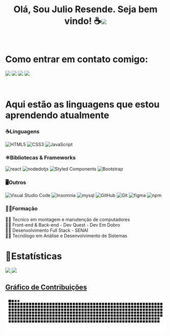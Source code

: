 <h1 align="center"><b>Olá, Sou Julio Resende. Seja bem vindo! ☕</b><img src="https://media.giphy.com/media/hvRJCLFzcasrR4ia7z/giphy.gif" width="35"></h1>

<br>

# Como entrar em contato comigo:
 
<div> 
  
  <a href="https://www.linkedin.com/in/resendedev" target="_blank"><img src="https://img.shields.io/badge/-LinkedIn-%230077B5?style=for-the-badge&logo=linkedin&logoColor=white" target="_blank"></a>
  <a href="https://www.facebook.com/julio.resende.984" target="_blank"><img src="https://img.shields.io/badge/Facebook-1877F2?style=for-the-badge&logo=facebook&logoColor=white" target="_blank"></a>
  <a href="https://twitter.com/ResendeDev" target="_blank"><img src="https://img.shields.io/badge/Twitter-1DA1F2?style=for-the-badge&logo=twitter&logoColor=white" target="_blank"></a>
  <a href = "https://mail.google.com/mail/u/0/?tab=rm&ogbl#inbox"><img src="https://img.shields.io/badge/-Gmail-%23333?style=for-the-badge&logo=gmail&logoColor=white" target="_blank"></a>
  
</div>

<br>

# Aqui estão as linguagens que estou aprendendo atualmente
###

### ☕️Linguagens
 
![HTML5](https://img.shields.io/badge/HTML5%20-%23E34F26.svg?style=for-the-badge&logo=html5&logoColor=white)
![CSS3](https://img.shields.io/badge/CSS%20-%231572B6.svg?style=for-the-badge&logo=css3&logoColor=white)
![JavaScript](https://img.shields.io/badge/JavaScript%20-%23F7DF1E.svg?style=for-the-badge&logo=javascript&logoColor=black)

### ⚛️Bibliotecas & Frameworks

![react](https://img.shields.io/badge/react.js-61DAFB.svg?style=for-the-badge&logo=react&logoColor=black)
![nodedotjs](https://img.shields.io/badge/node.js-339933.svg?style=for-the-badge&logo=nodedotjs&logoColor=white)
![Styled Components](https://img.shields.io/badge/styled--components-DB7093?style=for-the-badge&logo=styled-components&logoColor=white)
![Bootstrap](https://img.shields.io/badge/Bootstrap-7952B3.svg?style=for-the-badge&logo=bootstrap&logoColor=white)

### 🖥️Outros

![Visual Studio Code](https://img.shields.io/badge/Visual%20Studio%20Code-0078d7.svg?style=for-the-badge&logo=visual-studio-code&logoColor=white)
![Insomnia](https://img.shields.io/badge/Insomnia-black?style=for-the-badge&logo=insomnia&logoColor=5849BE)
![mysql](https://img.shields.io/badge/mysql-4479A1.svg?style=for-the-badge&logo=mysql&logoColor=white)
![GitHub](https://img.shields.io/badge/github-%23121011.svg?style=for-the-badge&logo=github&logoColor=white)
![Git](https://img.shields.io/badge/git-%23F05033.svg?style=for-the-badge&logo=git&logoColor=white)
![figma](https://img.shields.io/badge/figma-F24E1E.svg?style=for-the-badge&logo=figma&logoColor=white)
![npm](https://img.shields.io/badge/npm-CB3837.svg?style=for-the-badge&logo=npm&logoColor=white)
  
</div>

### 👩‍🎓Formação

<div style="display: block">
  
  👩‍💻 Tecnico em montagem e manutenção de computadores
      <br>
  👩‍💻 Front-end & Back-end - Dev Quest - Dev Em Dobro
      <br>
  👩‍💻 Desenvolvimento Full Stack - SENAI
      <br>
  👩‍💻 Tecnólogo em Análise e Desenvolvimento de Sistemas
      <br>
  
  </div>

# 📝Estatísticas

  <div>
   
  <a href="https://github.com/julioresende77">
  <img height="180em" src="https://github-readme-stats.vercel.app/api?username=julioresende77&show_icons=true&theme=tokyonight&include_all_commits=true&count_private=true"/>
  <img height="180em" src="https://github-readme-stats.vercel.app/api/top-langs/?username=julioresende77&layout=compact&langs_count=6&theme=tokyonight"/>
   
</div>

## Gráfico de Contribuições

![Snake animation](https://github.com/julioresende77/julioresende77/blob/output/github-contribution-grid-snake.svg)
